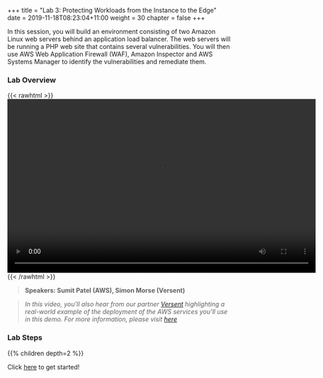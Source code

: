 +++
title = "Lab 3: Protecting Workloads from the Instance to the Edge"
date = 2019-11-18T08:23:04+11:00
weight = 30
chapter = false
+++

In this session, you will build an environment consisting of two Amazon Linux web servers behind an application load balancer. The web servers will be running a PHP web site that contains several vulnerabilities. You will then use AWS Web Application Firewall (WAF), Amazon Inspector and AWS Systems Manager to identify the vulnerabilities and remediate them.


### Lab Overview

{{< rawhtml >}}
<video width="696" height="392" controls>
  <source src="https://d1tqhetmq9f85b.cloudfront.net/downloads/apacsecweek-lab3.mp4" type="video/mp4">
  Your browser doesn't support video.
</video>
{{< /rawhtml >}}

>  **Speakers: Sumit Patel (AWS), Simon Morse (Versent)** 

>  *In this video, you’ll also hear from our partner [Versent](https://bit.ly/Versent)  highlighting a real-world example of the deployment of the AWS services you’ll use in this demo. For more information, please visit [here](https://bit.ly/Versent)*

### Lab Steps
{{% children depth=2 %}}

Click [here](../module3/scenario) to get started!
